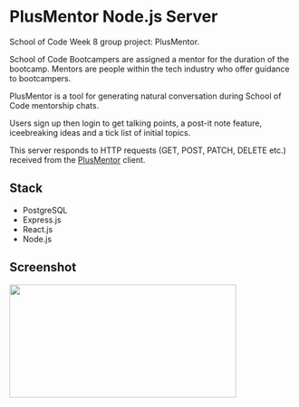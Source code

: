 # PlusMentor Node.js Server

School of Code Week 8 group project: PlusMentor.

School of Code Bootcampers are assigned a mentor for the duration of the bootcamp. Mentors are people within the tech industry who offer guidance to bootcampers.

PlusMentor is a tool for generating natural conversation during School of Code mentorship chats.

Users sign up then login to get talking points, a post-it note feature, iceebreaking ideas and a tick list of initial topics.

This server responds to HTTP requests (GET, POST, PATCH, DELETE etc.) received from the [PlusMentor](https://plusmentor.netlify.app/) client.

## Stack

- PostgreSQL
- Express.js
- React.js
- Node.js

## Screenshot

<img src="https://i.ibb.co/WHWpJgb/plus-mentor-screen-shot.png" width="400px" height="200px"></img>
